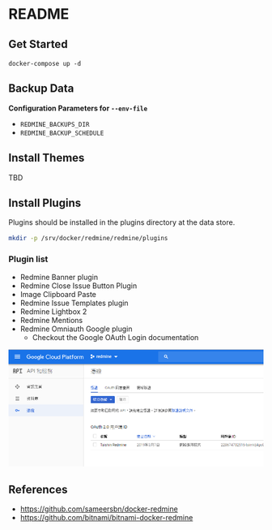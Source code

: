 # README

## Get Started

```
docker-compose up -d
```


## Backup Data

**Configuration Parameters for `--env-file`**

- `REDMINE_BACKUPS_DIR`
- `REDMINE_BACKUP_SCHEDULE`

## Install Themes

TBD

## Install Plugins

Plugins should be installed in the plugins directory at the data store.

```sh
mkdir -p /srv/docker/redmine/redmine/plugins
```

### Plugin list

- Redmine Banner plugin
- Redmine Close Issue Button Plugin
- Image Clipboard Paste
- Redmine Issue Templates plugin
- Redmine Lightbox 2
- Redmine Mentions
- Redmine Omniauth Google plugin
    - Checkout the Google OAuth Login documentation

![google_auth](/assets/img/google-OAuth-login.png)

## References

- https://github.com/sameersbn/docker-redmine
- https://github.com/bitnami/bitnami-docker-redmine
